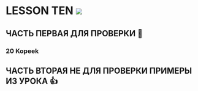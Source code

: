 # LESSON TEN    <img src="https://thumbs.gfycat.com/ComplexAfraidLadybug-max-1mb.gif" >
## ЧАСТЬ ПЕРВАЯ ДЛЯ ПРОВЕРКИ :metal:
### 20 Kopeek

## ЧАСТЬ ВТОРАЯ НЕ ДЛЯ ПРОВЕРКИ ПРИМЕРЫ ИЗ УРОКА :+1:
##
##